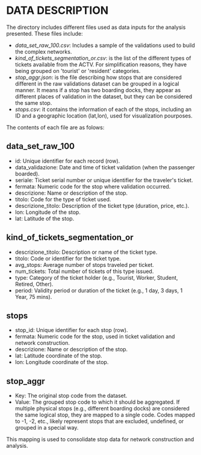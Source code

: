 # DATA DESCRIPTION

The directory includes different files used as data inputs for the analysis presented. These files include:

* *data_set_raw_100.csv*: Includes a sample of the validations used to build the complex networks.
* *kind_of_tickets_segmentation_or.csv*: is the list of the different types of tickets available from the ACTV. For simplification reasons, they have being grouped on 'tourist' or 'resident' categories.
* *stop_aggr.json*: is the file describing how stops that are considered different in the raw validations dataset can be grouped in a logical manner. It means if a stop has two boarding docks, they appear as different places of validation in the dataset, but they can be considered the same stop.
* *stops.csv*: it contains the information of each of the stops, including an ID and a geographic location (lat,lon), used for visualization pourposes.

The contents of each file are as folows:

## data_set_raw_100

* id: Unique identifier for each record (row).
* data_validazione: Date and time of ticket validation (when the passenger boarded).
* seriale: Ticket serial number or unique identifier for the traveler's ticket.
* fermata: Numeric code for the stop where validation occurred.
* descrizione: Name or description of the stop.
* titolo: Code for the type of ticket used.
* descrizione_titolo: Description of the ticket type (duration, price, etc.).
* lon: Longitude of the stop.
* lat: Latitude of the stop.

## kind_of_tickets_segmentation_or

* descrizione_titolo: Description or name of the ticket type.
* titolo: Code or identifier for the ticket type.
* avg_stops: Average number of stops traveled per ticket.
* num_tickets: Total number of tickets of this type issued.
* type: Category of the ticket holder (e.g., Tourist, Worker, Student, Retired, Other).
* period: Validity period or duration of the ticket (e.g., 1 day, 3 days, 1 Year, 75 mins).

## stops

* stop_id: Unique identifier for each stop (row).
* fermata: Numeric code for the stop, used in ticket validation and network construction.
* descrizione: Name or description of the stop.
* lat: Latitude coordinate of the stop.
* lon: Longitude coordinate of the stop.

## stop_aggr

* Key: The original stop code from the dataset.
* Value: The grouped stop code to which it should be aggregated. If multiple physical stops (e.g., different boarding docks) are considered the same logical stop, they are mapped to a single code. Codes mapped to -1, -2, etc., likely represent stops that are excluded, undefined, or grouped in a special way.  

This mapping is used to consolidate stop data for network construction and analysis.
